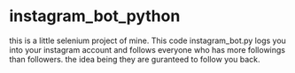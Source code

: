 # instagram_bot_python

this is a little selenium project of mine. This code instagram_bot.py logs you into your instagram account and follows everyone who has more followings than followers. the idea being they are guranteed to follow you back.
